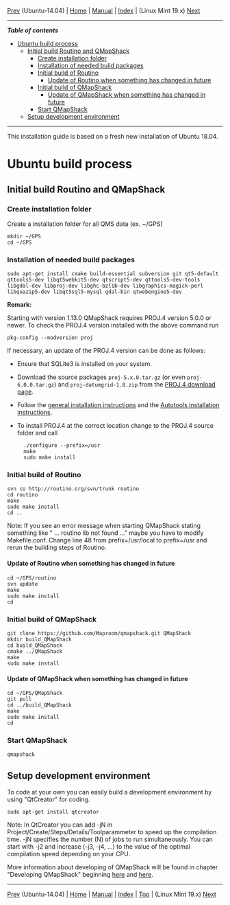[Prev](Ubuntu-14.04-HowTo) (Ubuntu-14.04) | [Home](Home) | [Manual](DocMain) | [Index](AxAdvIndex) | (Linux Mint 19.x) [Next](BuildLinuxMint19)
- - -

***Table of contents***

* [Ubuntu build process](#ubuntu-build-process)
    * [Initial build Routino and QMapShack](#initial-build-routino-and-qmapshack)
        * [Create installation folder](#create-installation-folder)
        * [Installation of needed build packages](#installation-of-needed-build-packages)
        * [Initial build of Routino](#initial-build-of-routino)
            * [Update of Routino when something has changed in future](#update-of-routino-when-something-has-changed-in-future)
        * [Initial build of QMapShack](#initial-build-of-qmapshack)
            * [Update of QMapShack when something has changed in future](#update-of-qmapshack-when-something-has-changed-in-future)
        * [Start QMapShack](#start-qmapshack)
    * [Setup development environment](#setup-development-environment)

* * * * * * * * * *
 
This installation guide is based on a fresh new installation of Ubuntu 18.04.

# Ubuntu build process

## Initial build Routino and QMapShack

### Create installation folder
Create a installation folder for all QMS data (ex. ~/GPS) 
```
mkdir ~/GPS
cd ~/GPS
```

### Installation of needed build packages
```
sudo apt-get install cmake build-essential subversion git qt5-default qttools5-dev libqt5webkit5-dev qtscript5-dev qttools5-dev-tools libgdal-dev libproj-dev libghc-bzlib-dev libgraphics-magick-perl libquazip5-dev libqt5sql5-mysql gdal-bin qtwebengine5-dev
```

**Remark:**

Starting with version 1.13.0 QMapShack requires PROJ.4 version 5.0.0 or newer. To check the PROJ.4 version installed with the above command run

    pkg-config --modversion proj
    
If necessary, an update of the PROJ.4 version can be done as follows:

* Ensure that SQLite3 is installed on your system.    
* Download the source packages `proj-5.x.0.tar.gz`  (or even `proj-6.0.0.tar.gz`) and `proj-datumgrid-1.8.zip` from the [PROJ.4 download page](https://proj.org/download.html).
* Follow the [general installation instructions](https://proj.org/install.html#compilation-and-installation-from-source-code) and the [Autotools installation instructions](https://proj.org/install.html#autotools).
* To install PROJ.4 at the correct location change to the PROJ.4 source folder and call

        ./configure --prefix=/usr
        make
        sudo make install
        
    

### Initial build of Routino
```
svn co http://routino.org/svn/trunk routino
cd routino
make
sudo make install
cd ..
```
Note: If you see an error message when starting QMapShack stating something like " ... routino lib not found ..." maybe you have to modify Makefile.conf. Change line 48 from prefix=/usr/local to prefix=/usr and rerun the building steps of Routino.

#### Update of Routino when something has changed in future
```
cd ~/GPS/routino
svn update
make
sudo make install
cd
```

### Initial build of QMapShack
```
git clone https://github.com/Maproom/qmapshack.git QMapShack
mkdir build_QMapShack
cd build_QMapShack
cmake ../QMapShack
make
sudo make install
```

#### Update of QMapShack when something has changed in future
```
cd ~/GPS/QMapShack
git pull
cd ../build_QMapShack
make
sudo make install
cd
```

### Start QMapShack
```
qmapshack
```


## Setup development environment
To code at your own you can easily build a development environment by using "QtCreator" for coding. 
```
sudo apt-get install qtcreator 
```

Note:
In QtCreator you can add -jN in Project/Create/Steps/Details/Toolparammeter to speed up the compilation time. -jN specifies the number (N) of jobs to run simultaneously. You can start with -j2 and increase (-j3, -j4, ...) to the value of the optimal compilation speed depending on your CPU.

More information about developing of QMapShack will be found in chapter "Developing QMapShack" beginning [here](DeveloperCodingGuideline) and [here](DeveloperCommitCode).


- - -
[Prev](Ubuntu-14.04-HowTo) (Ubuntu-14.04) | [Home](Home) | [Manual](DocMain) | [Index](AxAdvIndex) | [Top](#) | (Linux Mint 19.x) [Next](BuildLinuxMint19)
